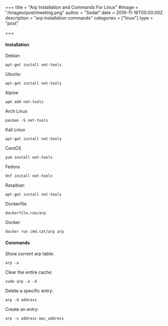 +++
title = "Arp Installation and Commands For Linux"
#image = "/images/post/meeting.png"
author = "Sedat"
date = 2019-11-16T05:00:00Z
description = "arp installation commands"
categories = ["linux"]
type = "post"

+++
#### Installation

 Debian

`apt-get install net-tools`

 Ubuntu

`apt-get install net-tools`

 Alpine

`apk add net-tools`

 Arch Linux

`pacman -S net-tools`

 Kali Linux

`apt-get install net-tools`

 CentOS

`yum install net-tools`

 Fedora

`dnf install net-tools`

 Raspbian

`apt-get install net-tools`

 Dockerfile

 `dockerfile.run/arp`

 Docker

`docker run cmd.cat/arp arp`

#### Commands

Show current arp table:

`arp -a`

Clear the entire cache:

`sudo arp -a -d`

Delete a specific entry:

`arp -d address`

Create an entry:

`arp -s address mac_address`
